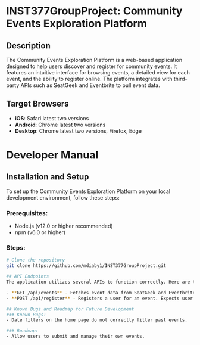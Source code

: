 # INST377GroupProject: Community Events Exploration Platform

## Description
The Community Events Exploration Platform is a web-based application designed to help users discover and register for community events. It features an intuitive interface for browsing events, a detailed view for each event, and the ability to register online. The platform integrates with third-party APIs such as SeatGeek and Eventbrite to pull event data.

## Target Browsers
- **iOS**: Safari latest two versions
- **Android**: Chrome latest two versions
- **Desktop**: Chrome latest two versions, Firefox, Edge


# Developer Manual
## Installation and Setup
To set up the Community Events Exploration Platform on your local development environment, follow these steps:

### Prerequisites:
- Node.js (v12.0 or higher recommended)
- npm (v6.0 or higher)

### Steps:
```bash
# Clone the repository
git clone https://github.com/mdiaby1/INST377GroupProject.git

## API Endpoints
The application utilizes several APIs to function correctly. Here are the endpoints used:

- **GET /api/events** - Fetches event data from SeatGeek and Eventbrite.
- **POST /api/register** - Registers a user for an event. Expects user name, email, and event ID.

## Known Bugs and Roadmap for Future Development
### Known Bugs:
- Date filters on the home page do not correctly filter past events.

### Roadmap:
- Allow users to submit and manage their own events.